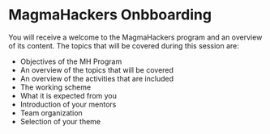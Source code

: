 # MagmaHackers Onbboarding

You will receive a welcome to the MagmaHackers program and an overview of its content. The topics that will be covered during this session are:

* Objectives of the MH Program
* An overview of the topics that will be covered
* An overview of the activities that are included
* The working scheme
* What it is expected from you
* Introduction of your mentors
* Team organization
* Selection of your theme
